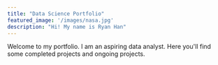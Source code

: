 ```yaml
---
title: "Data Science Portfolio"
featured_image: '/images/nasa.jpg'
description: "Hi! My name is Ryan Han"
---
```

Welcome to my portfolio. I am an aspiring data analyst. Here you'll find some
completed projects and ongoing projects.
